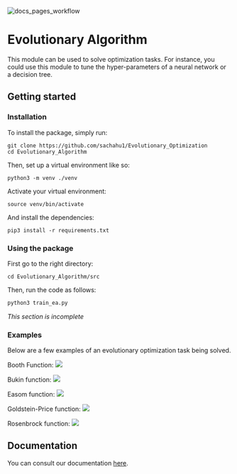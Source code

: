 ![docs_pages_workflow](https://github.com/sachahu1/Evolutionary_Optimization/workflows/docs_pages_workflow/badge.svg)
# Evolutionary Algorithm

This module can be used to solve optimization tasks.
For instance, you could use this module to tune the hyper-parameters of a neural
network or a decision tree.

## Getting started
### Installation
To install the package, simply run:
```shell script
git clone https://github.com/sachahu1/Evolutionary_Optimization
cd Evolutionary_Algorithm
```
Then, set up a virtual environment like so:
```shell script
python3 -m venv ./venv
```
Activate your virtual environment:
```shell script
source venv/bin/activate
```
And install the dependencies:
```shell script
pip3 install -r requirements.txt
```
### Using the package
First go to the right directory:
```shell script
cd Evolutionary_Algorithm/src
```
Then, run the code as follows:
```python
python3 train_ea.py
```
*This section is incomplete*

### Examples
Below are a few examples of an evolutionary optimization task being solved.

Booth Function:
![](./Evolutionary_Optimization/Evolutionary_Optimization/src/Visualisations/Booth_function.gif)

Bukin function:
![](./Evolutionary_Optimization/Evolutionary_Optimization/Evolutionary_Optimization/src/Visualisations/Bukin_function.gif)

Easom function:
![](./Evolutionary_OptimizationEvolutionary_Optimization/Evolutionary_Optimization/src/Visualisations/Easom_function.gif)

Goldstein-Price function:
![](./Evolutionary_Optimization/Evolutionary_Optimization/Evolutionary_Optimization/src/Visualisations/Goldstein-Price_function.gif)

Rosenbrock function:
![](./Evolutionary_OptimizationEvolutionary_Optimization/Evolutionary_Optimization/src/Visualisations/Rosenbrock_function.gif)

## Documentation
You can consult our documentation [here](https://sachahu1.github.io/Evolutionary_Optimization/).
